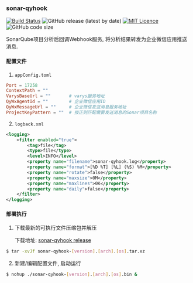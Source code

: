 ### sonar-qyhook

[![Build Status](https://travis-ci.org/CharLemAznable/sonar-qyhook.svg?branch=master)](https://travis-ci.org/CharLemAznable/sonar-qyhook)
![GitHub release (latest by date)](https://img.shields.io/github/v/release/CharLemAznable/sonar-qyhook)
[![MIT Licence](https://badges.frapsoft.com/os/mit/mit.svg?v=103)](https://opensource.org/licenses/mit-license.php)
![GitHub code size](https://img.shields.io/github/languages/code-size/CharLemAznable/sonar-qyhook)

SonarQube项目分析后回调Webhook服务, 将分析结果转发为企业微信应用推送消息.

#### 配置文件

1. ```appConfig.toml```

```toml
Port = 17258
ContextPath = ""
VarysBaseUrl = ""       # varys服务地址
QyWxAgentId = ""        # 企业微信应用ID
QyWxMessageUrl = ""     # 企业微信发送消息服务地址
ProjectKeyPattern = ""  # 按正则匹配需要发送消息的Sonar项目名称
```

2. ```logback.xml```

```xml
<logging>
    <filter enabled="true">
        <tag>file</tag>
        <type>file</type>
        <level>INFO</level>
        <property name="filename">sonar-qyhook.log</property>
        <property name="format">[%D %T] [%L] (%S) %M</property>
        <property name="rotate">false</property>
        <property name="maxsize">0M</property>
        <property name="maxlines">0K</property>
        <property name="daily">false</property>
    </filter>
</logging>
```

#### 部署执行

1. 下载最新的可执行文件压缩包并解压

    下载地址: [sonar-qyhook release](https://github.com/CharLemAznable/sonar-qyhook/releases)

```bash
$ tar -xvJf sonar-qyhook-[version].[arch].[os].tar.xz
```

2. 新建/编辑配置文件, 启动运行

```bash
$ nohup ./sonar-qyhook-[version].[arch].[os].bin &
```
